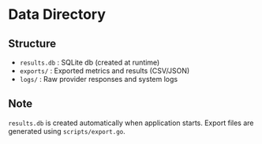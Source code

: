 # Data Directory

## Structure

- `results.db` : SQLite db (created at runtime)
- `exports/` : Exported metrics and results (CSV/JSON)
- `logs/` : Raw provider responses and system logs

## Note

`results.db` is created automatically when application starts.
Export files are generated using `scripts/export.go`.
